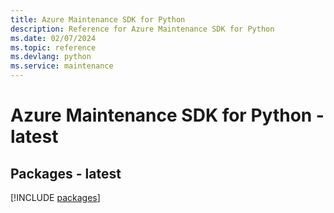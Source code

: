 ```yaml
---
title: Azure Maintenance SDK for Python
description: Reference for Azure Maintenance SDK for Python
ms.date: 02/07/2024
ms.topic: reference
ms.devlang: python
ms.service: maintenance
---
```

# Azure Maintenance SDK for Python - latest
## Packages - latest
[!INCLUDE [packages](maintenance-index.md)]